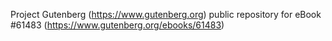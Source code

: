 Project Gutenberg (https://www.gutenberg.org) public repository for eBook #61483 (https://www.gutenberg.org/ebooks/61483)
